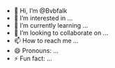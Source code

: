 - 👋 Hi, I’m @Bvbfalk
- 👀 I’m interested in ...
- 🌱 I’m currently learning ...
- 💞️ I’m looking to collaborate on ...
- 📫 How to reach me ...
- 😄 Pronouns: ...
- ⚡ Fun fact: ...

<!---
Bvbfalk/Bvbfalk is a ✨ special ✨ repository because its `README.md` (this file) appears on your GitHub profile.
You can click the Preview link to take a look at your changes.
--->
